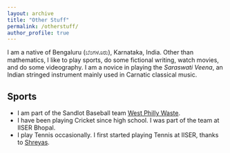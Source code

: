 ```yaml
---
layout: archive
title: "Other Stuff"
permalink: /otherstuff/
author_profile: true
---
```


I am a native of Bengaluru (ಬೆಂಗಳೂರು), Karnataka, India. Other than mathematics, I like to play sports, do some fictional writing, watch movies, and do some videography. I am a novice in playing the _Saraswati Veena_, an Indian stringed instrument mainly used in Carnatic classical music.

Sports
------
* I am part of the Sandlot Baseball team [West Philly Waste](https://www.facebook.com/westphillywaste/).
* I have been playing Cricket since high school. I was part of the team at IISER Bhopal.
* I play Tennis occasionally. I first started playing Tennis at IISER, thanks to [Shreyas](https://samagashreyas.github.io/).   

